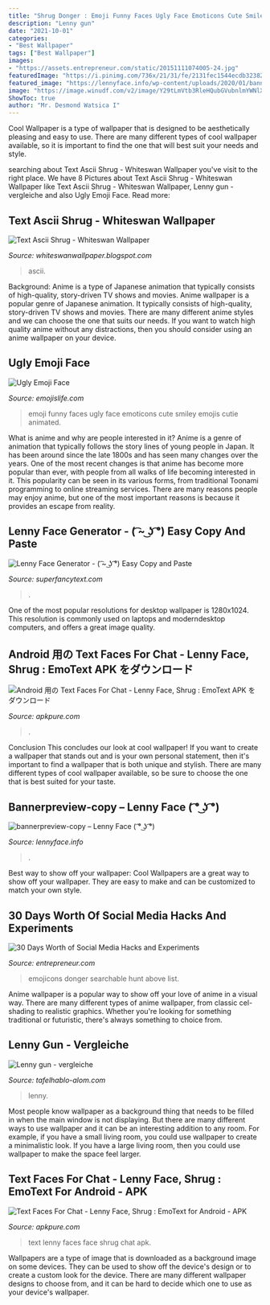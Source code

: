 ```yaml
---
title: "Shrug Donger : Emoji Funny Faces Ugly Face Emoticons Cute Smiley Emojis Cutie Animated"
description: "Lenny gun"
date: "2021-10-01"
categories:
- "Best Wallpaper"
tags: ["Best Wallpaper"]
images:
- "https://assets.entrepreneur.com/static/20151111074005-24.jpg"
featuredImage: "https://i.pinimg.com/736x/21/31/fe/2131fec1544ecdb32382ce734acaf9f7.jpg"
featured_image: "https://lennyface.info/wp-content/uploads/2020/01/bannerpreview-copy-768x757.png"
image: "https://image.winudf.com/v2/image/Y29tLmVtb3RleHQubGVubnlmYWNlX3NjcmVlbl8xMF84ZmRwYzFmNw/screen-10.jpg?h=800&amp;fakeurl=1&amp;type=.jpg"
ShowToc: true
author: "Mr. Desmond Watsica I"
---
```



Cool Wallpaper is a type of wallpaper that is designed to be aesthetically pleasing and easy to use. There are many different types of cool wallpaper available, so it is important to find the one that will best suit your needs and style.

	

		
searching about Text Ascii Shrug - Whiteswan Wallpaper you've visit to the right place. We have 8 Pictures about Text Ascii Shrug - Whiteswan Wallpaper like Text Ascii Shrug - Whiteswan Wallpaper, Lenny gun - vergleiche and also Ugly Emoji Face. Read more:
		
    
## Text Ascii Shrug - Whiteswan Wallpaper

<img loading=lazy src="https://gabbanatee.s3.us-east-2.amazonaws.com/ASCII-Text-Shrug-Face-Why-Tho-Kaomoji-Anime-Meme-Weeb-Time-Shirt-hoodie" onerror="this.onerror=null;this.src='https://tse2.mm.bing.net/th?id=OIP.IM-QDyzhsTLnACqvOmYuAwHaHa&amp;pid=15.1';" alt="Text Ascii Shrug - Whiteswan Wallpaper">

_Source: whiteswanwallpaper.blogspot.com_

>ascii. 

	

Background: Anime is a type of Japanese animation that typically consists of high-quality, story-driven TV shows and movies.
Anime wallpaper is a popular genre of Japanese animation. It typically consists of high-quality, story-driven TV shows and movies. There are many different anime styles and we can choose the one that suits our needs. If you want to watch high quality anime without any distractions, then you should consider using an anime wallpaper on your device.

    
## Ugly Emoji Face

<img loading=lazy src="https://i.pinimg.com/736x/21/31/fe/2131fec1544ecdb32382ce734acaf9f7.jpg" onerror="this.onerror=null;this.src='https://tse3.mm.bing.net/th?id=OIP.fCAA8Kt6WcpPLY7PeclMowHaHa&amp;pid=15.1';" alt="Ugly Emoji Face">

_Source: emojislife.com_

>emoji funny faces ugly face emoticons cute smiley emojis cutie animated. 

	

What is anime and why are people interested in it?
Anime is a genre of animation that typically follows the story lines of young people in Japan. It has been around since the late 1800s and has seen many changes over the years. One of the most recent changes is that anime has become more popular than ever, with people from all walks of life becoming interested in it. This popularity can be seen in its various forms, from traditional Toonami programming to online streaming services. There are many reasons people may enjoy anime, but one of the most important reasons is because it provides an escape from reality.

    
## Lenny Face Generator - ( ͡~ ͜ʖ ͡°) Easy Copy And Paste

<img loading=lazy src="https://www.superfancytext.com/lenny/lenny-face-instagram.jpg" onerror="this.onerror=null;this.src='https://tse1.mm.bing.net/th?id=OIP.wMe0v56uWP1bja6AAaBI5QHaEK&amp;pid=15.1';" alt="Lenny Face Generator - ( ͡~ ͜ʖ ͡°) Easy Copy and Paste">

_Source: superfancytext.com_

>. 

	

One of the most popular resolutions for desktop wallpaper is 1280x1024. This resolution is commonly used on laptops and moderndesktop computers, and offers a great image quality.

    
## Android 用の Text Faces For Chat - Lenny Face, Shrug : EmoText APK をダウンロード

<img loading=lazy src="https://image.winudf.com/v2/image/Y29tLmVtb3RleHQubGVubnlmYWNlX3NjcmVlbl82XzRseDlnc3dm/screen-6.jpg?fakeurl=1&amp;type=.jpg" onerror="this.onerror=null;this.src='https://tse4.mm.bing.net/th?id=OIP.3dF7ZKaytluCsjnSuEYVmQHaNK&amp;pid=15.1';" alt="Android 用の Text Faces For Chat - Lenny Face, Shrug : EmoText APK をダウンロード">

_Source: apkpure.com_

>. 

	

Conclusion
This concludes our look at cool wallpaper! If you want to create a wallpaper that stands out and is your own personal statement, then it's important to find a wallpaper that is both unique and stylish. There are many different types of cool wallpaper available, so be sure to choose the one that is best suited for your taste.

    
## Bannerpreview-copy – Lenny Face ( ͡° ͜ʖ ͡°)

<img loading=lazy src="https://lennyface.info/wp-content/uploads/2020/01/bannerpreview-copy-768x757.png" onerror="this.onerror=null;this.src='https://tse2.mm.bing.net/th?id=OIP.XVdVp4JVcP1y9CEEgp7VAgHaHT&amp;pid=15.1';" alt="bannerpreview-copy – Lenny Face ( ͡° ͜ʖ ͡°)">

_Source: lennyface.info_

>. 

	

Best way to show off your wallpaper:
Cool Wallpapers are a great way to show off your wallpaper. They are easy to make and can be customized to match your own style.

    
## 30 Days Worth Of Social Media Hacks And Experiments

<img loading=lazy src="https://assets.entrepreneur.com/static/20151111074005-24.jpg" onerror="this.onerror=null;this.src='https://tse2.mm.bing.net/th?id=OIP.swIZObvHcss5gDPblbkMfAHaEV&amp;pid=15.1';" alt="30 Days Worth of Social Media Hacks and Experiments">

_Source: entrepreneur.com_

>emojicons donger searchable hunt above list. 

	

Anime wallpaper is a popular way to show off your love of anime in a visual way. There are many different types of anime wallpaper, from classic cel-shading to realistic graphics. Whether you're looking for something traditional or futuristic, there's always something to choice from.

    
## Lenny Gun - Vergleiche

<img loading=lazy src="https://tafelhablo-alom.com/csog/gxcDpKBIOd81mi-dqybx4AHaDt.jpg" onerror="this.onerror=null;this.src='https://tse2.mm.bing.net/th?id=OIP.OQSJBnierMQbXZ2_yPR_9QAAAA&amp;pid=15.1';" alt="Lenny gun - vergleiche">

_Source: tafelhablo-alom.com_

>lenny. 

	

Most people know wallpaper as a background thing that needs to be filled in when the main window is not displaying. But there are many different ways to use wallpaper and it can be an interesting addition to any room. For example, if you have a small living room, you could use wallpaper to create a minimalistic look. If you have a large living room, then you could use wallpaper to make the space feel larger.

    
## Text Faces For Chat - Lenny Face, Shrug : EmoText For Android - APK

<img loading=lazy src="https://image.winudf.com/v2/image/Y29tLmVtb3RleHQubGVubnlmYWNlX3NjcmVlbl8xMF84ZmRwYzFmNw/screen-10.jpg?h=800&amp;fakeurl=1&amp;type=.jpg" onerror="this.onerror=null;this.src='https://tse4.mm.bing.net/th?id=OIP.5gj_yKDH7WMz6vxrVAa0GgAAAA&amp;pid=15.1';" alt="Text Faces For Chat - Lenny Face, Shrug : EmoText for Android - APK">

_Source: apkpure.com_

>text lenny faces face shrug chat apk. 

	

Wallpapers are a type of image that is downloaded as a background image on some devices. They can be used to show off the device's design or to create a custom look for the device. There are many different wallpaper designs to choose from, and it can be hard to decide which one to use as your device's wallpaper.

